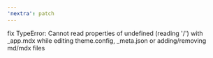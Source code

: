 ```yaml
---
'nextra': patch
---
```


fix TypeError: Cannot read properties of undefined (reading '/') with _app.mdx while editing theme.config, _meta.json or adding/removing md/mdx files
